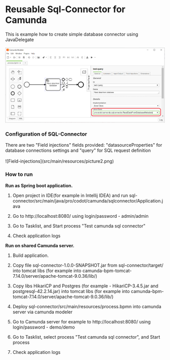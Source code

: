 <h1> Reusable Sql-Connector for Camunda </h1>

This is example how to create simple database connector using JavaDelegate<br /><br />
![Sql-Connector](src/main/resources/picture1.png)

<h3>Configuration of SQL-Connector</h3>
There are two "Field injections" fields provided: "datasourceProperties" for database connections settings and "query" for SQL request definition<br /><br />
![Field-injections](src/main/resources/picture2.png)

<h3>How to run</h3>

**Run as Spring boot application.**
    
1. Open project in IDE(for example in Intellij IDEA) and run sql-connector/src/main/java/pro/codot/camunda/sqlconnector/Application.java

2. Go to http://localhost:8080/ using login/password - admin/admin

3. Go to Tasklist, and Start process "Test camunda sql connector"

4. Check application logs
    
**Run on shared Camunda server.**

1. Build application.

2. Copy file sql-connector-1.0.0-SNAPSHOT.jar from sql-connector/target/ into tomcat libs (for example into camunda-bpm-tomcat-7.14.0/server/apache-tomcat-9.0.36/lib/)

3. Copy libs HikariCP and Postgres (for example - HikariCP-3.4.5.jar and postgresql-42.2.14.jar) into tomcat libs (for example into camunda-bpm-tomcat-7.14.0/server/apache-tomcat-9.0.36/lib/)

4. Deploy sql-connector/src/main/resources/process.bpmn into camunda server via camunda modeler

5. Go to Camunda server for example to http://localhost:8080/ using login/password - demo/demo

6. Go to Tasklist, select process "Test camunda sql connector", and Start process

7. Check application logs